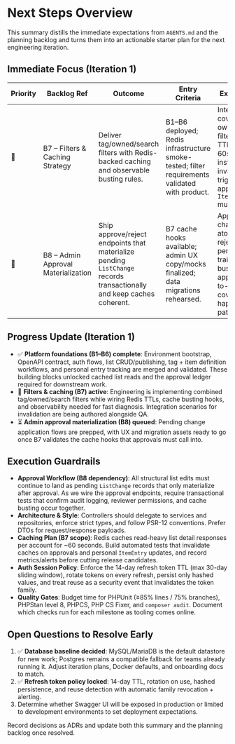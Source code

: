 # Next Steps Overview

This summary distills the immediate expectations from `AGENTS.md` and the planning backlog and turns them into an actionable starter plan for the next engineering iteration.

## Immediate Focus (Iteration 1)

| Priority | Backlog Ref | Outcome | Entry Criteria | Exit Validation | Notes |
|----------|-------------|---------|----------------|-----------------|-------|
| 🚀 | B7 – Filters & Caching Strategy | Deliver tag/owned/search filters with Redis-backed caching and observable busting rules. | B1–B6 deployed; Redis infrastructure smoke-tested; filter requirements validated with product. | Integration tests cover tag + ownership filters; cache TTL fixed at 60s with instrumentation; invalidation triggered on approvals and `ItemEntry` mutations. | Pair with QA to expand cache-invalidation regression suite; document metrics/alerts alongside [Backlog B7](README.md#backlog-b7). |
| 🚀 | B8 – Admin Approval Materialization | Ship approve/reject endpoints that materialize pending `ListChange` records transactionally and keep caches coherent. | B7 cache hooks available; admin UX copy/mocks finalized; data migrations rehearsed. | Approvals apply changes atomically; rejections persist audit trail; caches bust on approval; end-to-end tests cover happy/sad paths. | Coordinate with security on reviewer permissions; capture rollback steps in runbook referencing [Backlog B8](README.md#backlog-b8). |

## Progress Update (Iteration 1)
- ✅ **Platform foundations (B1–B6) complete**: Environment bootstrap, OpenAPI contract, auth flows, list CRUD/publishing, tag + item definition workflows, and personal entry tracking are merged and validated. These building blocks unlocked cached list reads and the approval ledger required for downstream work.
- 🚧 **Filters & caching (B7) active**: Engineering is implementing combined tag/owned/search filters while wiring Redis TTLs, cache busting hooks, and observability needed for fast diagnosis. Integration scenarios for invalidation are being authored alongside QA.
- ⏳ **Admin approval materialization (B8) queued**: Pending change application flows are prepped, with UX and migration assets ready to go once B7 validates the cache hooks that approvals must call into.

## Execution Guardrails

- **Approval Workflow (B8 dependency)**: All structural list edits must continue to land as pending `ListChange` records that only materialize after approval. As we wire the approval endpoints, require transactional tests that confirm audit logging, reviewer permissions, and cache busting occur together.
- **Architecture & Style**: Controllers should delegate to services and repositories, enforce strict types, and follow PSR-12 conventions. Prefer DTOs for request/response payloads.
- **Caching Plan (B7 scope)**: Redis caches read-heavy list detail responses per account for ~60 seconds. Build automated tests that invalidate caches on approvals and personal `ItemEntry` updates, and record metrics/alerts before cutting release candidates.
- **Auth Session Policy**: Enforce the 14-day refresh token TTL (max 30-day sliding window), rotate tokens on every refresh, persist only hashed values, and treat reuse as a security event that invalidates the token family.
- **Quality Gates**: Budget time for PHPUnit (≥85% lines / 75% branches), PHPStan level 8, PHPCS, PHP CS Fixer, and `composer audit`. Document which checks run for each milestone as tooling comes online.

## Open Questions to Resolve Early

1. ✅ **Database baseline decided**: MySQL/MariaDB is the default datastore for new work; Postgres remains a compatible fallback for teams already running it. Adjust iteration plans, Docker defaults, and onboarding docs to match.
2. ✅ **Refresh token policy locked**: 14-day TTL, rotation on use, hashed persistence, and reuse detection with automatic family revocation + alerting.
3. Determine whether Swagger UI will be exposed in production or limited to development environments to set deployment expectations.

Record decisions as ADRs and update both this summary and the planning backlog once resolved.
